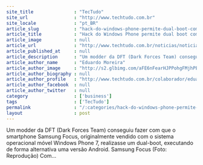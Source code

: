 ```yaml
---
site_title               : "TecTudo"
site_url                 : "http://www.techtudo.com.br"
site_locale              : "pt_BR"
article_slug             : "hack-do-windows-phone-permite-dual-boot-com-android"
article_title            : "Hack do Windows Phone permite dual boot com Android"
article_image            : null
article_url              : "http://www.techtudo.com.br/noticias/noticia/2011/11/hack-do-windows-phone-permite-dual-boot-com-android.html"
article_published_at     : null
article_description      : "Um modder da DFT (Dark Forces Team) conseguiu fazer com que o smartphone Samsung Focus, originalmente vendido com o sistema operacional móvel Windows Phone 7, realizasse um dual-boot, executando de forma alternativa uma versão Android. Samsung Focus (Foto: Reprodução) Com..."
article_author_name      : "Eduardo Moreira"
article_author_image     : "http://s2.glbimg.com/aFE6nFearHJPPohgFMjhPEuGtBg=/30x30/s2.glbimg.com/dH3SXibOjM88j2gE_hEN3EPaed8=/140x140/s.glbimg.com/po/tt2/f/original/2013/11/12/eduardo-moreira.jpg"
article_author_biography : null
article_author_profile   : "http://www.techtudo.com.br/colaborador/eduardo-moreira.html"
article_author_facebook  : null
article_author_twitter   : null
category                 : ['business']
tags                     : ['TecTudo']
permalink                : "/:categories/hack-do-windows-phone-permite-dual-boot-com-android/"
layout                   : post
---
```


Um modder da DFT (Dark Forces Team) conseguiu fazer com que o smartphone Samsung Focus, originalmente vendido com o sistema operacional móvel Windows Phone 7, realizasse um dual-boot, executando de forma alternativa uma versão Android. Samsung Focus (Foto: Reprodução) Com...
